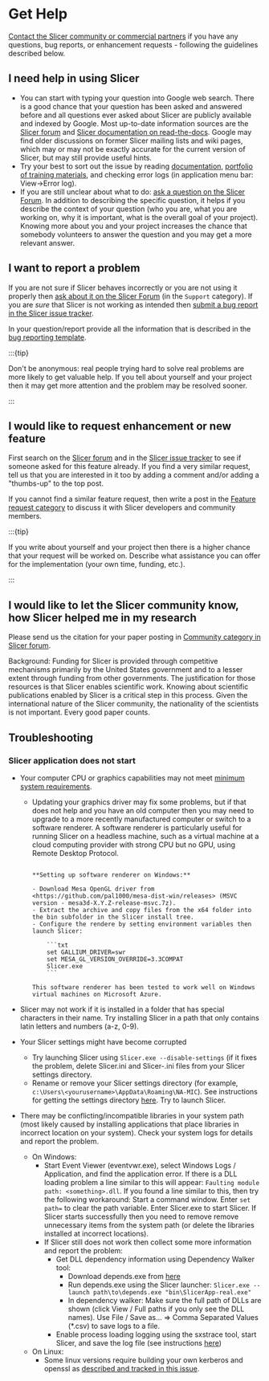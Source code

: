 # Get Help

[Contact the Slicer community or commercial partners](about.md#contact-us) if you have any questions, bug reports, or enhancement requests - following the guidelines described below.

## I need help in using Slicer

- You can start with typing your question into Google web search. There is a good chance that your question has been asked and answered before and all questions ever asked about Slicer are publicly available and indexed by Google. Most up-to-date information sources are the [Slicer forum](https://discourse.slicer.org) and [Slicer documentation on read-the-docs](https://slicer.readthedocs.io/). Google may find older discussions on former Slicer mailing lists and wiki pages, which may or may not be exactly accurate for the current version of Slicer, but may still provide useful hints.
- Try your best to sort out the issue by reading [documentation](https://slicer.readthedocs.io), [portfolio of training materials](https://www.slicer.org/wiki/Documentation/Nightly/Training), and checking error logs (in application menu bar: View->Error log).
- If you are still unclear about what to do: [ask a question on the Slicer Forum](https://discourse.slicer.org). In addition to describing the specific question, it helps if you describe the context of your question (who you are, what you are working on, why it is important, what is the overall goal of your project). Knowing more about you and your project increases the chance that somebody volunteers to answer the question and you may get a more relevant answer.

## I want to report a problem

If you are not sure if Slicer behaves incorrectly or you are not using it properly then [ask about it on the Slicer Forum](https://discourse.slicer.org/c/support) (in the `Support` category). If you are _sure_ that Slicer is not working as intended then [submit a bug report in the Slicer issue tracker](https://github.com/Slicer/Slicer/issues/new?assignees=&labels=type%3Abug&template=bug_report.md).

In your question/report provide all the information that is described in the [bug reporting template](https://github.com/Slicer/Slicer/blob/master/.github/ISSUE_TEMPLATE/bug_report.md#summary).

:::{tip}

Don't be anonymous: real people trying hard to solve real problems are more likely to get valuable help. If you tell about yourself and your project then it may get more attention and the problem may be resolved sooner.

::: 

## I would like to request enhancement or new feature

First search on the [Slicer forum](https://discourse.slicer.org) and in the [Slicer issue tracker](https://github.com/Slicer/Slicer/issues?q=is%3Aissue+is%3Aopen+label%3Atype%3Aenhancement) to see if someone asked for this feature already. If you find a very similar request, tell us that you are interested in it too by adding a comment and/or adding a "thumbs-up" to the top post.

If you cannot find a similar feature request, then write a post in the [Feature request category](https://discourse.slicer.org/c/support/feature-requests) to discuss it with Slicer developers and community members.

:::{tip}

If you write about yourself and your project then there is a higher chance that your request will be worked on. Describe what assistance you can offer for the implementation (your own time, funding, etc.).

:::

## I would like to let the Slicer community know, how Slicer helped me in my research

Please send us the citation for your paper posting in [Community category in Slicer forum](https://discourse.slicer.org/c/community/).

Background: Funding for Slicer is provided through competitive mechanisms primarily by the United States government and to a lesser extent through funding from other governments. The justification for those resources is that Slicer enables scientific work. Knowing about scientific publications enabled by Slicer is a critical step in this process. Given the international nature of the Slicer community, the nationality of the scientists is not important. Every good paper counts.

## Troubleshooting

### Slicer application does not start

- Your computer CPU or graphics capabilities may not meet [minimum system requirements](getting_started.md#system-requirements).
  - Updating your graphics driver may fix some problems, but if that does not help and you have an old computer then you may need to upgrade to a more recently manufactured computer or switch to a software renderer.
    A software renderer is particularly useful for running Slicer on a headless machine, such as a virtual machine at a cloud computing provider with strong CPU but no GPU, using Remote Desktop Protocol.

    ````{note}

    **Setting up software renderer on Windows:**

    - Download Mesa OpenGL driver from <https://github.com/pal1000/mesa-dist-win/releases> (MSVC version - mesa3d-X.Y.Z-release-msvc.7z).
    - Extract the archive and copy files from the x64 folder into the bin subfolder in the Slicer install tree.
    - Configure the rendere by setting environment variables then launch Slicer:

        ```txt
        set GALLIUM_DRIVER=swr
        set MESA_GL_VERSION_OVERRIDE=3.3COMPAT
        Slicer.exe
        ```

    This software renderer has been tested to work well on Windows virtual machines on Microsoft Azure.

    ````

- Slicer may not work if it is installed in a folder that has special characters in their name. Try installing Slicer in a path that only contains latin letters and numbers (a-z, 0-9).
- Your Slicer settings might have become corrupted
  - Try launching Slicer using `Slicer.exe --disable-settings` (if it fixes the problem, delete Slicer.ini and Slicer-<yourslicerversion>.ini files from your Slicer settings directory.
  - Rename or remove your Slicer settings directory (for example, `c:\Users\<yourusername>\AppData\Roaming\NA-MIC`). See instructions for getting the settings directory [here](settings.md#settings-file-location). Try to launch Slicer.
- There may be conflicting/incompatible libraries in your system path (most likely caused by installing applications that place libraries in incorrect location on your system). Check your system logs for details and report the problem.
  - On Windows:
    - Start Event Viewer (eventvwr.exe), select Windows Logs / Application, and find the application error. If there is a DLL loading problem a line similar to this will appear: `Faulting module path: <something>.dll`. If you found a line similar to this, then try the following workaround: Start a command window. Enter `set path=` to clear the path variable. Enter Slicer.exe to start Slicer. If Slicer starts successfully then you need to remove remove unnecessary items from the system path (or delete the libraries installed at incorrect locations).
    - If Slicer still does not work then collect some more information and report the problem:
      - Get DLL dependency information using Dependency Walker tool:
        - Download depends.exe from [here](https://www.dependencywalker.com/)
        - Run depends.exe using the Slicer launcher: `Slicer.exe --launch path\to\depends.exe "bin\SlicerApp-real.exe"`
        - In dependency walker: Make sure the full path of DLLs are shown (click View / Full paths if you only see the DLL names). Use File / Save as... => Comma Separated Values (*.csv) to save logs to a file.
      - Enable process loading logging using the sxstrace tool, start Slicer, and save the log file (see instructions [here](https://technet.microsoft.com/en-ca/library/hh875651.aspx))
  - On Linux:
    - Some linux versions require building your own kerberos and openssl as [described and tracked in this issue](https://github.com/Slicer/Slicer/issues/5663).
